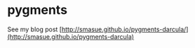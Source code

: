 # pygments

See my blog post [http://smasue.github.io/pygments-darcula/](http://smasue.github.io/pygments-darcula)
